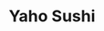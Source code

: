 ---
layout: place
title: "Yaho Sushi"
permalink: /new-york/staten-island/yaho-sushi.html
stateAbbr: NY
stateName: New York
cityName: Staten Island
seo:
  name: "Yaho Sushi"
  type: Restaurant
  links: https://yahosushi.com/
description: "Looking for sushi in Staten Island, New York? Check out Yaho Sushi for a delightful Japanese dining experience. Enjoy a variety of sushi and other dishes in ..."
place_id: ChIJmX7bIj-1w4kRBjlmUe3QGYQ
photos:
  - name: >-
      places/ChIJmX7bIj-1w4kRBjlmUe3QGYQ/photos/AeeoHcIIJt0kPiVsqnNN9iXuCQNYXg0t_46TajKhsMPOawoS5lcIIYuEEQEryc5puh-RNf_9vJmHO-_e7f-Or2OBhCw-nAJF2wka_IUUuC7P6Gxz1Km9gCkEGiJQxhbPtfQN3c924gzMBRQ7i2hXSbMD5JDKVjzIMaH04akYFdG6_uc_J04gcMIw79WfoeoSqkb9-yPYTlh_-6xNLePjzrqwEm1a6-L_76b7sxOPFY0J8q2k3ng36Kh3jWpRLMmt-f8Ljweq3wSEkIQjvrbrMIOow0a1jtAXric8Izvsqy__6SsuIg
    widthPx: 4032
    heightPx: 3024
    authorAttributions:
      - displayName: Yaho Sushi
        uri: https://maps.google.com/maps/contrib/109295422094542124268
        photoUri: >-
          https://lh3.googleusercontent.com/a/ACg8ocJXHTNUi4osK92PHuOVanfz6fd6xtGZjI1ERmE4DVCiiadltQ=s100-p-k-no-mo
    flagContentUri: >-
      https://www.google.com/local/imagery/report/?cb_client=maps_api_places.places_api&image_key=!1e10!2sAF1QipODdxAtgrku3i7jyAxqt2Pda1oesbdGQTrvb8ZP&hl=en-US
    googleMapsUri: >-
      https://www.google.com/maps/place//data=!3m4!1e2!3m2!1sAF1QipODdxAtgrku3i7jyAxqt2Pda1oesbdGQTrvb8ZP!2e10!4m2!3m1!1s0x89c3b53f22db7e99:0x8419d0ed51663906
  - name: >-
      places/ChIJmX7bIj-1w4kRBjlmUe3QGYQ/photos/AeeoHcLMV8OLiOjG_m46USPrLR_kbztzE_paNjSLAkUlOXvZ-iOH7TO97INaGKinYm6jarYFLiHKJZNZDU2zYVx6gk6eYIrp_nUWqnR1BuJHd_C-ywxORYNqkp1_wVKi01nNp6UmQttanKYGo8rE76OqbURVGqD2Z_UoRied4j6Tbx631-ywUPglI_t_QJCFi4QxVAaSSgopzNkc1i48i6Dv_J7ItbtFSdGCNHcK1Xvo3LSrHHH8Tb0eus-8cvl-i1C9MEjaEqTJZK4sgsyCd7AsIzG06kOKli9cR0xHE_eP8nW_lw
    widthPx: 4000
    heightPx: 3000
    authorAttributions:
      - displayName: Yaho Sushi
        uri: https://maps.google.com/maps/contrib/109295422094542124268
        photoUri: >-
          https://lh3.googleusercontent.com/a/ACg8ocJXHTNUi4osK92PHuOVanfz6fd6xtGZjI1ERmE4DVCiiadltQ=s100-p-k-no-mo
    flagContentUri: >-
      https://www.google.com/local/imagery/report/?cb_client=maps_api_places.places_api&image_key=!1e10!2sAF1QipNvbEK31Y5AA3hEBtx0ZyF_9kKZTEsJAoiSlhUr&hl=en-US
    googleMapsUri: >-
      https://www.google.com/maps/place//data=!3m4!1e2!3m2!1sAF1QipNvbEK31Y5AA3hEBtx0ZyF_9kKZTEsJAoiSlhUr!2e10!4m2!3m1!1s0x89c3b53f22db7e99:0x8419d0ed51663906
  - name: >-
      places/ChIJmX7bIj-1w4kRBjlmUe3QGYQ/photos/AeeoHcJmqBtVwS6_xTON5I3XBtm1qlHtjEZVZIDxH8hDHnyPyhXGQFOERxuf07kdRmfh4Eq0w4cBzHnSTh5vRE9cgECgBS7ZpGbkgv8-lal9z3JVO6wIZ62PaDfeATXd0d8msyRSN5wSIomY_ObjTFs9Z5YbJU9W2eEm8msHcxYGvTwPwERbXavOGRDMWqZ1Z63pT7Ts2np_lFVe3u06jj15RrZiV72IXIuX4cuPLaqk_dlmtc45bVus2dfiumJi1bSnyP5ZGEtKw_oy82FOeYc_1642lbRA3o4q4soYSNtxWbC4cQ
    widthPx: 4000
    heightPx: 3000
    authorAttributions:
      - displayName: Yaho Sushi
        uri: https://maps.google.com/maps/contrib/109295422094542124268
        photoUri: >-
          https://lh3.googleusercontent.com/a/ACg8ocJXHTNUi4osK92PHuOVanfz6fd6xtGZjI1ERmE4DVCiiadltQ=s100-p-k-no-mo
    flagContentUri: >-
      https://www.google.com/local/imagery/report/?cb_client=maps_api_places.places_api&image_key=!1e10!2sAF1QipPpJ-9T7RqaiyqkZ0y9ILNAPU_i9z83JJYEH3NA&hl=en-US
    googleMapsUri: >-
      https://www.google.com/maps/place//data=!3m4!1e2!3m2!1sAF1QipPpJ-9T7RqaiyqkZ0y9ILNAPU_i9z83JJYEH3NA!2e10!4m2!3m1!1s0x89c3b53f22db7e99:0x8419d0ed51663906
  - name: >-
      places/ChIJmX7bIj-1w4kRBjlmUe3QGYQ/photos/AeeoHcIyUM2L5KByJPEeQcYQn1bo38Z2HZli19tAxfG4x_MWFpFsGNSp-FhpD-AZnfT89zIVb9ql0hZ3_Luv_P5jJVkksCXY-7og5RbGaH--5DVyqmPRGmxqCJIcOulOfrotfajBB7dmCYVYXzlckEb5bn2NMqsneSbiYWJi1QUtx4-wMYbXha16iSwWYxJVbtE7ZD7qqiUp13_MIzN6HvjIZ2UqpzfTU4yhy7IXPJ9gSJxG5vp9jFWEO8-BLAku5-rcjBF83Dc-YWv_6zBDAEZfxWo12ggvSTFRo8-1bBQqH9R7SQ
    widthPx: 4000
    heightPx: 3000
    authorAttributions:
      - displayName: Yaho Sushi
        uri: https://maps.google.com/maps/contrib/109295422094542124268
        photoUri: >-
          https://lh3.googleusercontent.com/a/ACg8ocJXHTNUi4osK92PHuOVanfz6fd6xtGZjI1ERmE4DVCiiadltQ=s100-p-k-no-mo
    flagContentUri: >-
      https://www.google.com/local/imagery/report/?cb_client=maps_api_places.places_api&image_key=!1e10!2sAF1QipP7WiWV0iT8SHAX7uej628Ol0i8tIKmhpjabqUZ&hl=en-US
    googleMapsUri: >-
      https://www.google.com/maps/place//data=!3m4!1e2!3m2!1sAF1QipP7WiWV0iT8SHAX7uej628Ol0i8tIKmhpjabqUZ!2e10!4m2!3m1!1s0x89c3b53f22db7e99:0x8419d0ed51663906
  - name: >-
      places/ChIJmX7bIj-1w4kRBjlmUe3QGYQ/photos/AeeoHcLcllI45kAbgnzqOZ7Irx_zZSm62HwUEnldDjTjpzmrHDhay8df7c5LNJ6DcpcfM7bdCZVS_UPGtFaQB4WnEqeA8XjCeCGW4HljRYF4A1xHxeFOFvNL8XvpR3O6MQlQFgKF4_EOkZNsfCsRKECtSK8KHPIdFVRwir0BwomtKZ0fzTSxIowJ_UenvUZc31vibBfbCESoHSKumgJm0oiG2Y_Ay7UmVNB5SMGr-GrL8G3ucExg8qBpP2KdpWs9Y42J_0I-17xtUWIqZRDD3Uy9OjgeJkd5X_79d-pXpwc6g4jOvg
    widthPx: 1280
    heightPx: 1277
    authorAttributions:
      - displayName: Yaho Sushi
        uri: https://maps.google.com/maps/contrib/109295422094542124268
        photoUri: >-
          https://lh3.googleusercontent.com/a/ACg8ocJXHTNUi4osK92PHuOVanfz6fd6xtGZjI1ERmE4DVCiiadltQ=s100-p-k-no-mo
    flagContentUri: >-
      https://www.google.com/local/imagery/report/?cb_client=maps_api_places.places_api&image_key=!1e10!2sAF1QipPuDSN8u9fIDcykZzBS3dC1LZP91MPNSzykGaNq&hl=en-US
    googleMapsUri: >-
      https://www.google.com/maps/place//data=!3m4!1e2!3m2!1sAF1QipPuDSN8u9fIDcykZzBS3dC1LZP91MPNSzykGaNq!2e10!4m2!3m1!1s0x89c3b53f22db7e99:0x8419d0ed51663906
  - name: >-
      places/ChIJmX7bIj-1w4kRBjlmUe3QGYQ/photos/AeeoHcJ2DGVWmAdZScb9KFPIurgpbXaDKyORvWRlMwrPErwKbymYnJFxXRWYAFKy8HHqE9wHP_GtPkG4MpbCzWtfj4RvYSjvh9BB6cinYoPUvHjDBLocemCWwEI0EkcLolyGELrg3X5TWnagxJ_IU6Ae4fa30xT1r_rFoMmbkfszHKZFWrkIrrVu1we6QGDWHbEKrl0_-AlQy8Z-hFCsPHtyCLbcKbBwr_btupJB4rIJoreW6LxdYZA6T_AnZItx2H_qdC1KKqdc8zFOX9TP6IyE5gECSra_7_5W3X6uiKR_pkNahC6NuzfVN3swNPwomF0n4Zh_YqUoAtp4eE0D2ZuUQi5Z2lfvaQDQakiVaWK_5SEPINACbiXcKkXOJdvri3LJR0MUnBOdHELR9aaM870b70SkovMUl8Cy6onby9n2k9g-cPp1
    widthPx: 3024
    heightPx: 4032
    authorAttributions:
      - displayName: Michael Ciacciarelli
        uri: https://maps.google.com/maps/contrib/113758399246155738620
        photoUri: >-
          https://lh3.googleusercontent.com/a/ACg8ocL-abyWfMw7o7ihpCOsC--VGJZaqEKskNtPfOeGGvyKLksrwg=s100-p-k-no-mo
    flagContentUri: >-
      https://www.google.com/local/imagery/report/?cb_client=maps_api_places.places_api&image_key=!1e10!2sCIHM0ogKEICAgIDp0cK57AE&hl=en-US
    googleMapsUri: >-
      https://www.google.com/maps/place//data=!3m4!1e2!3m2!1sCIHM0ogKEICAgIDp0cK57AE!2e10!4m2!3m1!1s0x89c3b53f22db7e99:0x8419d0ed51663906
  - name: >-
      places/ChIJmX7bIj-1w4kRBjlmUe3QGYQ/photos/AeeoHcKfi4nS7IFGQrHrCPhYcbFLJPaUQE0IdSPMGunw5qArVCdU0MarzvUK9QaqXzvZX9qaK_CT4V9o_X8-xsfia05INbd44HngiiSpi2NYocu5XH8ZDhnbNiiUHmFJ7IgXf3om1pub0aknPWx63w_OIlcPGBF6nO7ymo6GILP-nwvb2JqnrTJkBE_r1icJMbHHd5Er0cvPfHWVKjI-gjEdDxMdMKjYIQevTY1l6c4FoBrDBs22e-jXEfvFsxpWB2r_TtZ8KcS5DYW_s5IN_6k63kWXCROQVM9S18FkbDJB51nPwDdJnjpfeVYvmHQHaNnVXiVDVyZWtEQ73ZttGeTFDTu41mGcENALx7ePS0pEy8QGvDgnR6KEPC_26DYglpUEXqnUJzggGpTCKzshMXVLFzaklmUEyJkHm8frGBVZiIg
    widthPx: 4032
    heightPx: 3024
    authorAttributions:
      - displayName: Yaho Sushi
        uri: https://maps.google.com/maps/contrib/101880152460410452702
        photoUri: >-
          https://lh3.googleusercontent.com/a/ACg8ocI_d8NQjh-SV4M5WbninJqDQ1x_WVrrQJc1-SIJVx0P9s-ymw=s100-p-k-no-mo
    flagContentUri: >-
      https://www.google.com/local/imagery/report/?cb_client=maps_api_places.places_api&image_key=!1e10!2sCIHM0ogKEICAgIDDueWqFg&hl=en-US
    googleMapsUri: >-
      https://www.google.com/maps/place//data=!3m4!1e2!3m2!1sCIHM0ogKEICAgIDDueWqFg!2e10!4m2!3m1!1s0x89c3b53f22db7e99:0x8419d0ed51663906
  - name: >-
      places/ChIJmX7bIj-1w4kRBjlmUe3QGYQ/photos/AeeoHcIm0yHqTYjkeSOrWWwlLr3tOWnniFv5CO_Wo_GVyq1aEQSrgWGxVvCxegcWJ-KwC0UQ-LbHXXjWxxduUQEG6bh-RgyaVHC2cwtwR5kv75GE_vc_Sf64gzyFXjN2ozn1TIg4h1OrrJhbJT9paoyBS73HvzHifpBTWminja5wBA-hvvpIuyb28-mTzYX5tZx9uEki4o5Q2VrjAsvFONjA7X6H49IbcwG01ChYplTm3zIf_Yho-YKmDWASBpCLYIjkw2jnnXve3csQo9V0HnVKPHoIw__TsOZTINUXk7fUG0ZXzA
    widthPx: 4000
    heightPx: 3000
    authorAttributions:
      - displayName: Yaho Sushi
        uri: https://maps.google.com/maps/contrib/109295422094542124268
        photoUri: >-
          https://lh3.googleusercontent.com/a/ACg8ocJXHTNUi4osK92PHuOVanfz6fd6xtGZjI1ERmE4DVCiiadltQ=s100-p-k-no-mo
    flagContentUri: >-
      https://www.google.com/local/imagery/report/?cb_client=maps_api_places.places_api&image_key=!1e10!2sAF1QipMwt7uVn4A5B0FpEGgbRLRrFmjW02k3IK0V8dTV&hl=en-US
    googleMapsUri: >-
      https://www.google.com/maps/place//data=!3m4!1e2!3m2!1sAF1QipMwt7uVn4A5B0FpEGgbRLRrFmjW02k3IK0V8dTV!2e10!4m2!3m1!1s0x89c3b53f22db7e99:0x8419d0ed51663906
  - name: >-
      places/ChIJmX7bIj-1w4kRBjlmUe3QGYQ/photos/AeeoHcKFNE51J8vFnHAXtBIstB6CbFOEcwx42u39f3gjDsh0EzsgW2rol4QbUE4Gb_elO9LqsMVEhkJ-YRnygcjekGedTzn0fAa3Wy4P6kPqytJiL48cqsy4Li0FkRPwCIf0a--4iErFDCp-ZoKnaFL4bVA_F9MF1gOwRkWsXaJo8_lRrcywhcAgbqF1NSRAchHmtio_WAsU2DxdH3GpiPPhfsUlBs96o904MNkPZ_1KfMSIN9xxX3mkk0ahdNGSB0QVODlPgsjBvlqQUgO7NM39lm-Q1Nc28pHOAums5pUNhyCp9g
    widthPx: 4000
    heightPx: 3000
    authorAttributions:
      - displayName: Yaho Sushi
        uri: https://maps.google.com/maps/contrib/109295422094542124268
        photoUri: >-
          https://lh3.googleusercontent.com/a/ACg8ocJXHTNUi4osK92PHuOVanfz6fd6xtGZjI1ERmE4DVCiiadltQ=s100-p-k-no-mo
    flagContentUri: >-
      https://www.google.com/local/imagery/report/?cb_client=maps_api_places.places_api&image_key=!1e10!2sAF1QipPZQ83Av_-FgCeYwMnlbQyP84EgV_Koy2ulKVLe&hl=en-US
    googleMapsUri: >-
      https://www.google.com/maps/place//data=!3m4!1e2!3m2!1sAF1QipPZQ83Av_-FgCeYwMnlbQyP84EgV_Koy2ulKVLe!2e10!4m2!3m1!1s0x89c3b53f22db7e99:0x8419d0ed51663906
  - name: >-
      places/ChIJmX7bIj-1w4kRBjlmUe3QGYQ/photos/AeeoHcJJqLgaZRL-SFfETbaSSUVVd2qZUzy8DovbO-liG37Et13sZKd3ui7glTk0dQ18S6TuYyfcp2L_TyAZhRFKzawsW1vOvZ9NeIVLGVp_cdjseS1AHgxknrxdJoJAP32k1pN1gWDFkVAS0SjPvw8I7SQkmUohX1LTTsbavXqk611Ncq7plJsP-gESfKCSaUHsTPtRBePf-l1qs8gINESF6_x72Fyq1euRVbfdxo72T9mgZiCHa7vs5XU4rcYqAMo3vfrBJ8yhhhxnE_xTFuL-pcO5RuK_gJ3yNqHuXkLzYECEjg
    widthPx: 4032
    heightPx: 3024
    authorAttributions:
      - displayName: Yaho Sushi
        uri: https://maps.google.com/maps/contrib/109295422094542124268
        photoUri: >-
          https://lh3.googleusercontent.com/a/ACg8ocJXHTNUi4osK92PHuOVanfz6fd6xtGZjI1ERmE4DVCiiadltQ=s100-p-k-no-mo
    flagContentUri: >-
      https://www.google.com/local/imagery/report/?cb_client=maps_api_places.places_api&image_key=!1e10!2sAF1QipOmSHeL4BYj6EVRQiqjFg_nUmGQEw3SQArDSvku&hl=en-US
    googleMapsUri: >-
      https://www.google.com/maps/place//data=!3m4!1e2!3m2!1sAF1QipOmSHeL4BYj6EVRQiqjFg_nUmGQEw3SQArDSvku!2e10!4m2!3m1!1s0x89c3b53f22db7e99:0x8419d0ed51663906
address: 51 Page Ave, Staten Island, NY 10309, USA
street: 51 Page Ave
city: Staten Island
state: NY
zip: '10309'
country: USA
neighborhood: Charleston
latitude: '40.523171'
longitude: '-74.234568'
accessibility_options:
  wheelchairAccessibleEntrance: true
business_status: OPERATIONAL
name: Yaho Sushi
google_maps_links:
  directionsUri: >-
    https://www.google.com/maps/dir//''/data=!4m7!4m6!1m1!4e2!1m2!1m1!1s0x89c3b53f22db7e99:0x8419d0ed51663906!3e0
  placeUri: https://maps.google.com/?cid=9518869005115734278
  writeAReviewUri: >-
    https://www.google.com/maps/place//data=!4m3!3m2!1s0x89c3b53f22db7e99:0x8419d0ed51663906!12e1
  reviewsUri: >-
    https://www.google.com/maps/place//data=!4m4!3m3!1s0x89c3b53f22db7e99:0x8419d0ed51663906!9m1!1b1
  photosUri: >-
    https://www.google.com/maps/place//data=!4m3!3m2!1s0x89c3b53f22db7e99:0x8419d0ed51663906!10e5
primary_type: Japanese Restaurant
opening_hours:
  regular: null
  current: null
secondary_opening_hours:
  regular:
    weekdayDescriptions: null
    type: null
  current:
    weekdayDescriptions: null
    type: null
phone: (929) 833-7333
price_level: PRICE_LEVEL_MODERATE
price_range: $10 &ndash; $20
rating: '4.8'
rating_count: 64
website: https://yahosushi.com/
reviews:
  - name: >-
      places/ChIJmX7bIj-1w4kRBjlmUe3QGYQ/reviews/ChdDSUhNMG9nS0VJQ0FnTUNRNGRMTjRRRRAB
    relativePublishTimeDescription: a month ago
    rating: 5
    text:
      text: |-
        Great service, very attentive and quick

        Really good sushi, fresh, good portions. Great value for the money.

        Ambiance is simple, it’s all about the food.
      languageCode: en
    originalText:
      text: |-
        Great service, very attentive and quick

        Really good sushi, fresh, good portions. Great value for the money.

        Ambiance is simple, it’s all about the food.
      languageCode: en
    authorAttribution:
      displayName: Olga Bogomolova
      uri: https://www.google.com/maps/contrib/106136993934007722155/reviews
      photoUri: >-
        https://lh3.googleusercontent.com/a-/ALV-UjX4eZmCIfhm3zTjcDYYJR_UE-cyCuW67t7BwX8qfHUL47zJ0ntOoA=s128-c0x00000000-cc-rp-mo-ba4
    publishTime: '2025-03-05T00:54:57.487030Z'
    flagContentUri: >-
      https://www.google.com/local/review/rap/report?postId=ChdDSUhNMG9nS0VJQ0FnTUNRNGRMTjRRRRAB&d=17924085&t=1
    googleMapsUri: >-
      https://www.google.com/maps/reviews/data=!4m6!14m5!1m4!2m3!1sChdDSUhNMG9nS0VJQ0FnTUNRNGRMTjRRRRAB!2m1!1s0x89c3b53f22db7e99:0x8419d0ed51663906
  - name: >-
      places/ChIJmX7bIj-1w4kRBjlmUe3QGYQ/reviews/ChZDSUhNMG9nS0VJQ0FnSUM3NnVmbUJnEAE
    relativePublishTimeDescription: 8 months ago
    rating: 5
    text:
      text: >-
        Sashimi deluxe is so fresh! Even though it’s chief’s choice but
        everything is so delicious. Services are friendly and pro. Highly
        recommend and you will enjoy it like I do.
      languageCode: en
    originalText:
      text: >-
        Sashimi deluxe is so fresh! Even though it’s chief’s choice but
        everything is so delicious. Services are friendly and pro. Highly
        recommend and you will enjoy it like I do.
      languageCode: en
    authorAttribution:
      displayName: Sandi C
      uri: https://www.google.com/maps/contrib/109070931172707497209/reviews
      photoUri: >-
        https://lh3.googleusercontent.com/a-/ALV-UjUUccWb1ohskbPFW7KwAYAVE9-ZqLqPspHC-hog-Ckf0fljjLe4=s128-c0x00000000-cc-rp-mo-ba2
    publishTime: '2024-08-15T00:12:46.566104Z'
    flagContentUri: >-
      https://www.google.com/local/review/rap/report?postId=ChZDSUhNMG9nS0VJQ0FnSUM3NnVmbUJnEAE&d=17924085&t=1
    googleMapsUri: >-
      https://www.google.com/maps/reviews/data=!4m6!14m5!1m4!2m3!1sChZDSUhNMG9nS0VJQ0FnSUM3NnVmbUJnEAE!2m1!1s0x89c3b53f22db7e99:0x8419d0ed51663906
  - name: >-
      places/ChIJmX7bIj-1w4kRBjlmUe3QGYQ/reviews/ChdDSUhNMG9nS0VJQ0FnSUNQX3UzSXRnRRAB
    relativePublishTimeDescription: 4 months ago
    rating: 5
    text:
      text: >-
        gotta say, i’m an avid sushi fan and this is probably some of the best
        sushi i’ve had on staten island. phenomenally fresh, the best tasting
        i’ve had in a while!!!! the edamame was ACTUALLY crunchy!! usually it’s
        so soggy, but wow!! and the best fried ice cream too!!! give this place
        a try, they blow other spots away! excellent service, will be back soon!
      languageCode: en
    originalText:
      text: >-
        gotta say, i’m an avid sushi fan and this is probably some of the best
        sushi i’ve had on staten island. phenomenally fresh, the best tasting
        i’ve had in a while!!!! the edamame was ACTUALLY crunchy!! usually it’s
        so soggy, but wow!! and the best fried ice cream too!!! give this place
        a try, they blow other spots away! excellent service, will be back soon!
      languageCode: en
    authorAttribution:
      displayName: Justina
      uri: https://www.google.com/maps/contrib/107023305882006179466/reviews
      photoUri: >-
        https://lh3.googleusercontent.com/a-/ALV-UjX-TUeRPf1SNgu3uZvuMeLEzR6YEvTHv7tSj5J_WqmSF22xqGf-=s128-c0x00000000-cc-rp-mo-ba3
    publishTime: '2024-11-25T00:02:22.726362Z'
    flagContentUri: >-
      https://www.google.com/local/review/rap/report?postId=ChdDSUhNMG9nS0VJQ0FnSUNQX3UzSXRnRRAB&d=17924085&t=1
    googleMapsUri: >-
      https://www.google.com/maps/reviews/data=!4m6!14m5!1m4!2m3!1sChdDSUhNMG9nS0VJQ0FnSUNQX3UzSXRnRRAB!2m1!1s0x89c3b53f22db7e99:0x8419d0ed51663906
  - name: >-
      places/ChIJmX7bIj-1w4kRBjlmUe3QGYQ/reviews/ChZDSUhNMG9nS0VJQ0FnSURmNUphSUpREAE
    relativePublishTimeDescription: 3 months ago
    rating: 5
    text:
      text: >-
        I ordered a 10-roll platter to bring to a New Year's party, having never
        ordered from here before. The food was ready on time and was the biggest
        hit at the party. The spicy tuna roll, shrimp tempura roll, California
        roll, sweet potato tempura roll, and Philadelphia roll were excellent. I
        would absolutely order from them again and I might bring this platter
        every New Year's because it's such a good value. I just might not get
        the kani roll or Boston roll next time. They were fine, just not
        outstanding.
      languageCode: en
    originalText:
      text: >-
        I ordered a 10-roll platter to bring to a New Year's party, having never
        ordered from here before. The food was ready on time and was the biggest
        hit at the party. The spicy tuna roll, shrimp tempura roll, California
        roll, sweet potato tempura roll, and Philadelphia roll were excellent. I
        would absolutely order from them again and I might bring this platter
        every New Year's because it's such a good value. I just might not get
        the kani roll or Boston roll next time. They were fine, just not
        outstanding.
      languageCode: en
    authorAttribution:
      displayName: Meredith Bodgas
      uri: https://www.google.com/maps/contrib/110550135604398714699/reviews
      photoUri: >-
        https://lh3.googleusercontent.com/a-/ALV-UjVq-qnO7i7EeLfEIve3o0fLbK9ugXqXGzwZroAaS9grV5VgmggVXQ=s128-c0x00000000-cc-rp-mo
    publishTime: '2025-01-04T02:36:55.394994Z'
    flagContentUri: >-
      https://www.google.com/local/review/rap/report?postId=ChZDSUhNMG9nS0VJQ0FnSURmNUphSUpREAE&d=17924085&t=1
    googleMapsUri: >-
      https://www.google.com/maps/reviews/data=!4m6!14m5!1m4!2m3!1sChZDSUhNMG9nS0VJQ0FnSURmNUphSUpREAE!2m1!1s0x89c3b53f22db7e99:0x8419d0ed51663906
  - name: >-
      places/ChIJmX7bIj-1w4kRBjlmUe3QGYQ/reviews/ChdDSUhNMG9nS0VJQ0FnSUNabjhqNzJBRRAB
    relativePublishTimeDescription: a year ago
    rating: 5
    text:
      text: >-
        The extra flavors wasn’t over the top. Simple ingredients but done well
        and the art behind the flavor was beautifully crafted. We had the $17
        sushi and the $40 omakase and we still loved both and at the same time
        appreciated the different values provided. I’m so excited for the future
        of this restaurant. Check it out!
      languageCode: en
    originalText:
      text: >-
        The extra flavors wasn’t over the top. Simple ingredients but done well
        and the art behind the flavor was beautifully crafted. We had the $17
        sushi and the $40 omakase and we still loved both and at the same time
        appreciated the different values provided. I’m so excited for the future
        of this restaurant. Check it out!
      languageCode: en
    authorAttribution:
      displayName: ed shim
      uri: https://www.google.com/maps/contrib/101914459921865324080/reviews
      photoUri: >-
        https://lh3.googleusercontent.com/a-/ALV-UjUzTeJh2T1WTDM99VoS9Uy9qJHsIdP0s7Ht22xY0TEeqTezOkw=s128-c0x00000000-cc-rp-mo-ba3
    publishTime: '2023-09-21T04:30:53.714148Z'
    flagContentUri: >-
      https://www.google.com/local/review/rap/report?postId=ChdDSUhNMG9nS0VJQ0FnSUNabjhqNzJBRRAB&d=17924085&t=1
    googleMapsUri: >-
      https://www.google.com/maps/reviews/data=!4m6!14m5!1m4!2m3!1sChdDSUhNMG9nS0VJQ0FnSUNabjhqNzJBRRAB!2m1!1s0x89c3b53f22db7e99:0x8419d0ed51663906
parking_options:
  freeParkingLot: true
  freeStreetParking: true
payment_options:
  acceptsCreditCards: true
  acceptsDebitCards: true
  acceptsCashOnly: false
  acceptsNfc: true
allow_dogs: null
curbside_pickup: true
delivery: true
dine_in: true
good_for_children: true
good_for_groups: null
good_for_sports: false
live_music: false
menu_for_children: null
outdoor_seating: false
reservable: true
restroom: true
serves_beer: true
serves_breakfast: null
serves_brunch: null
serves_cocktails: null
serves_coffee: null
serves_dinner: true
serves_dessert: true
serves_lunch: true
serves_vegetarian_food: true
serves_wine: true
takeout: true
summary: null

---